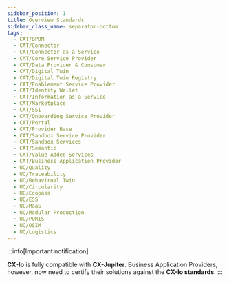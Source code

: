 ```yaml
---
sidebar_position: 1
title: Overview Standards
sidebar_class_name: separator-bottom
tags:
  - CAT/BPDM
  - CAT/Connector
  - CAT/Connector as a Service
  - CAT/Core Service Provider
  - CAT/Data Provider & Consumer
  - CAT/Digital Twin
  - CAT/Digital Twin Registry
  - CAT/Enablement Service Provider
  - CAT/Identity Wallet
  - CAT/Information as a Service
  - CAT/Marketplace
  - CAT/SSI
  - CAT/Onboarding Service Provider
  - CAT/Portal
  - CAT/Provider Base
  - CAT/Sandbox Service Provider
  - CAT/Sandbox Services
  - CAT/Semantic
  - CAT/Value Added Services
  - CAT/Business Application Provider
  - UC/Quality
  - UC/Traceability
  - UC/Behaviroal Twin
  - UC/Circularity
  - UC/Ecopass
  - UC/ESS
  - UC/MaaS
  - UC/Modular Production
  - UC/PURIS
  - UC/OSIM
  - UC/Logistics
---
```


:::info[Important notification]

**CX-Io** is fully compatible with **CX-Jupiter**. Business Application Providers, however, now need to certify their solutions against the **CX-Io standards**.
:::
